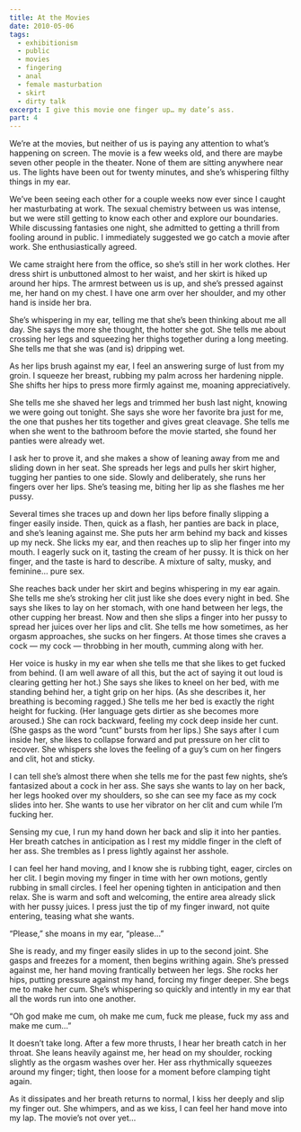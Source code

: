 ```yaml
---
title: At the Movies
date: 2010-05-06
tags:
  - exhibitionism
  - public
  - movies
  - fingering
  - anal
  - female masturbation
  - skirt
  - dirty talk
excerpt: I give this movie one finger up… my date’s ass.
part: 4
---
```


We’re at the movies, but neither of us is paying any attention to what’s happening on screen. The movie is a few weeks old, and there are maybe seven other people in the theater. None of them are sitting anywhere near us. The lights have been out for twenty minutes, and she’s whispering filthy things in my ear.

We’ve been seeing each other for a couple weeks now ever since I caught her masturbating at work. The sexual chemistry between us was intense, but we were still getting to know each other and explore our boundaries. While discussing fantasies one night, she admitted to getting a thrill from fooling around in public. I immediately suggested we go catch a movie after work. She enthusiastically agreed.

We came straight here from the office, so she’s still in her work clothes. Her dress shirt is unbuttoned almost to her waist, and her skirt is hiked up around her hips. The armrest between us is up, and she’s pressed against me, her hand on my chest. I have one arm over her shoulder, and my other hand is inside her bra.

She’s whispering in my ear, telling me that she’s been thinking about me all day. She says the more she thought, the hotter she got. She tells me about crossing her legs and squeezing her thighs together during a long meeting. She tells me that she was (and is) dripping wet.

As her lips brush against my ear, I feel an answering surge of lust from my groin. I squeeze her breast, rubbing my palm across her hardening nipple. She shifts her hips to press more firmly against me, moaning appreciatively.

She tells me she shaved her legs and trimmed her bush last night, knowing we were going out tonight. She says she wore her favorite bra just for me, the one that pushes her tits together and gives great cleavage. She tells me when she went to the bathroom before the movie started, she found her panties were already wet.

I ask her to prove it, and she makes a show of leaning away from me and sliding down in her seat. She spreads her legs and pulls her skirt higher, tugging her panties to one side. Slowly and deliberately, she runs her fingers over her lips. She’s teasing me, biting her lip as she flashes me her pussy.

Several times she traces up and down her lips before finally slipping a finger easily inside. Then, quick as a flash, her panties are back in place, and she’s leaning against me. She puts her arm behind my back and kisses up my neck. She licks my ear, and then reaches up to slip her finger into my mouth. I eagerly suck on it, tasting the cream of her pussy. It is thick on her finger, and the taste is hard to describe. A mixture of salty, musky, and feminine… pure sex.

She reaches back under her skirt and begins whispering in my ear again. She tells me she’s stroking her clit just like she does every night in bed. She says she likes to lay on her stomach, with one hand between her legs, the other cupping her breast. Now and then she slips a finger into her pussy to spread her juices over her lips and clit. She tells me how sometimes, as her orgasm approaches, she sucks on her fingers. At those times she craves a cock — my cock — throbbing in her mouth, cumming along with her.

Her voice is husky in my ear when she tells me that she likes to get fucked from behind. (I am well aware of all this, but the act of saying it out loud is clearing getting her hot.) She says she likes to kneel on her bed, with me standing behind her, a tight grip on her hips. (As she describes it, her breathing is becoming ragged.) She tells me her bed is exactly the right height for fucking. (Her language gets dirtier as she becomes more aroused.) She can rock backward, feeling my cock deep inside her cunt. (She gasps as the word “cunt” bursts from her lips.) She says after I cum inside her, she likes to collapse forward and put pressure on her clit to recover. She whispers she loves the feeling of a guy’s cum on her fingers and clit, hot and sticky.

I can tell she’s almost there when she tells me for the past few nights, she’s fantasized about a cock in her ass. She says she wants to lay on her back, her legs hooked over my shoulders, so she can see my face as my cock slides into her. She wants to use her vibrator on her clit and cum while I’m fucking her.

Sensing my cue, I run my hand down her back and slip it into her panties. Her breath catches in anticipation as I rest my middle finger in the cleft of her ass. She trembles as I press lightly against her asshole.

I can feel her hand moving, and I know she is rubbing tight, eager, circles on her clit. I begin moving my finger in time with her own motions, gently rubbing in small circles. I feel her opening tighten in anticipation and then relax. She is warm and soft and welcoming, the entire area already slick with her pussy juices. I press just the tip of my finger inward, not quite entering, teasing what she wants.

“Please,” she moans in my ear, “please…”

She is ready, and my finger easily slides in up to the second joint. She gasps and freezes for a moment, then begins writhing again. She’s pressed against me, her hand moving frantically between her legs. She rocks her hips, putting pressure against my hand, forcing my finger deeper. She begs me to make her cum. She’s whispering so quickly and intently in my ear that all the words run into one another.

“Oh god make me cum, oh make me cum, fuck me please, fuck my ass and make me cum…”

It doesn’t take long. After a few more thrusts, I hear her breath catch in her throat. She leans heavily against me, her head on my shoulder, rocking slightly as the orgasm washes over her. Her ass rhythmically squeezes around my finger; tight, then loose for a moment before clamping tight again.

As it dissipates and her breath returns to normal, I kiss her deeply and slip my finger out. She whimpers, and as we kiss, I can feel her hand move into my lap. The movie’s not over yet…
